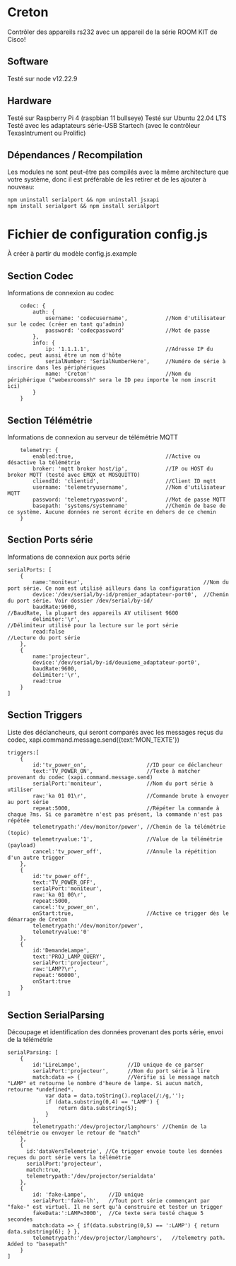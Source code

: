 # Creton
Contrôler des appareils rs232 avec un appareil de la série ROOM KIT de Cisco!

## Software
Testé sur node v12.22.9

## Hardware
Testé sur Raspberry Pi 4 (raspbian 11 bullseye)
Testé sur Ubuntu 22.04 LTS
Testé avec les adaptateurs série-USB Startech (avec le contrôleur TexasIntrument ou Prolific)

## Dépendances / Recompilation
Les modules ne sont peut-être pas compilés avec la même architecture que votre système, donc il est préférable de les retirer et de les ajouter à nouveau:
```
npm uninstall serialport && npm uninstall jsxapi
npm install serialport && npm install serialport
```

# Fichier de configuration config.js
À créer à partir du modèle config.js.example
## Section Codec
Informations de connexion au codec
```JS
    codec: {
        auth: {
            username: 'codecusername',            //Nom d'utilisateur sur le codec (créer en tant qu'admin)
            password: 'codecpassword'             //Mot de passe
        },
        info: {
            ip: '1.1.1.1',                        //Adresse IP du codec, peut aussi être un nom d'hôte
            serialNumber: 'SerialNumberHere',     //Numéro de série à inscrire dans les périphériques
            name: 'Creton'                        //Nom du périphérique ("webexroomssh" sera le ID peu importe le nom inscrit ici)
        }
    }
```
## Section Télémétrie
Informations de connexion au serveur de télémétrie MQTT
```JS
    telemetry: {
        enabled:true,                             //Active ou désactive la télémétrie
        broker: 'mqtt broker host/ip',            //IP ou HOST du broker MQTT (testé avec EMQX et MOSQUITTO)
        cliendId: 'clientid',                     //Client ID mqtt
        username: 'telemetryusername',            //Nom d'utilisateur MQTT
        password: 'telemetrypassword',            //Mot de passe MQTT
        basepath: 'systems/systemname'            //Chemin de base de ce système. Aucune données ne seront écrite en dehors de ce chemin
    }
```
## Section Ports série
Informations de connexion aux ports série
```JS
serialPorts: [
    {
        name:'moniteur',                                      //Nom du port série. Ce nom est utilisé ailleurs dans la configuration
        device:'/dev/serial/by-id/premier_adaptateur-port0',  //Chemin du port série. Voir dossier /dev/serial/by-id/
        baudRate:9600,                                        //BaudRate, la plupart des appareils AV utilisent 9600
        delimiter:'\r',                                       //Délimiteur utilisé pour la lecture sur le port série
        read:false                                            //Lecture du port série
    },
    {
        name:'projecteur',
        device:'/dev/serial/by-id/deuxieme_adaptateur-port0',
        baudRate:9600,
        delimiter:'\r',
        read:true
    }
]
```
## Section Triggers
Liste des déclancheurs, qui seront comparés avec les messages reçus du codec, xapi.command.message.send({text:'MON_TEXTE'})
```JS
triggers:[
    {
        id:'tv_power_on',                   //ID pour ce déclancheur
        text:'TV_POWER_ON',                 //Texte à matcher provenant du codec (xapi.command.message.send)
        serialPort:'moniteur',              //Nom du port série à utiliser
        raw:'ka 01 01\r',                   //Commande brute à envoyer au port série
        repeat:5000,                        //Répéter la commande à chaque ?ms. Si ce paramètre n'est pas présent, la commande n'est pas répétée
        telemetrypath:'/dev/monitor/power', //Chemin de la télémétrie (topic)
        telemetryvalue:'1',                 //Value de la télémétrie (payload)
        cancel:'tv_power_off',              //Annule la répétition d'un autre trigger
    },
    {
        id:'tv_power_off',
        text:'TV_POWER_OFF',
        serialPort:'moniteur',
        raw:'ka 01 00\r',
        repeat:5000,
        cancel:'tv_power_on',
        onStart:true,                       //Active ce trigger dès le démarrage de Creton
        telemetrypath:'/dev/monitor/power',
        telemetryvalue:'0'
    },
    {
        id:'DemandeLampe',
        text:'PROJ_LAMP_QUERY',
        serialPort:'projecteur',
        raw:'LAMP?\r',
        repeat:'66000',
        onStart:true
    }
]
```
## Section SerialParsing
Découpage et identification des données provenant des ports série, envoi de la télémétrie
```JS
serialParsing: [
    {
        id:'LireLampe',               //ID unique de ce parser
        serialPort:'projecteur',      //Nom du port série à lire
        match:data => {               //Vérifie si le message match "LAMP" et retourne le nombre d'heure de lampe. Si aucun match, retourne *undefined*.
            var data = data.toString().replace(/:/g,'');
            if (data.substring(0,4) == 'LAMP') {
                return data.substring(5);
            }
        },
        telemetrypath:'/dev/projector/lamphours' //Chemin de la télémétrie ou envoyer le retour de "match"
    },
    {
      id:'dataVersTelemetrie', //Ce trigger envoie toute les données reçues du port série vers la télémétrie
      serialPort:'projecteur',
      match:true,
      telemetrypath:'/dev/projector/serialdata'
    },
    {
        id: 'fake-Lampe',       //ID unique
        serialPort:'fake-lh',   //Tout port série commençant par "fake-" est virtuel. Il ne sert qu'à construire et tester un trigger
        fakeData:':LAMP=3000',  //Ce texte sera testé chaque 5 secondes
        match:data => { if(data.substring(0,5) == ':LAMP') { return data.substring(6); } },
        telemetrypath:'/dev/projector/lamphours',   //telemetry path. Added to "basepath"
    }
]
```
